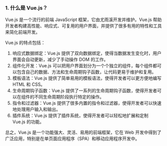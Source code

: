 ### 1. 什么是 Vue.js？

Vue.js 是一个流行的前端 JavaScript 框架，它由尤雨溪开发并维护。Vue.js 帮助开发者构建高性能、响应式、可复用的用户界面，并提供了很多有用的特性和工具来简化前端开发。

Vue.js 的特点包括：

1. 响应式数据绑定：Vue.js 提供了双向数据绑定，使得当数据发生变化时，用户界面会自动更新，减少了手动操作 DOM 的工作。
2. 组件化开发：Vue.js 可以把用户界面划分为一个个独立的组件，每个组件都可以包含自己的数据、方法和生命周期钩子函数，让代码更易于维护和复用。
3. 模板语法：Vue.js 提供了简单易用的模板语法，使得开发者可以更方便地编写 HTML 和 CSS。
4. 生命周期钩子函数：Vue.js 提供了一系列的生命周期钩子函数，使得开发者可以在组件的不同生命周期阶段执行特定的操作。
5. 指令和过滤器：Vue.js 提供了很多内置的指令和过滤器，使得开发者可以快速地处理用户输入和输出。
6. 插件系统：Vue.js 提供了插件系统，使得开发者可以轻松地扩展和定制 Vue.js 的功能。

总之，Vue.js 是一个功能强大、灵活、易用的前端框架，它在 Web 开发中得到了广泛应用，特别是在单页面应用程序（SPA）和移动应用程序开发中。
